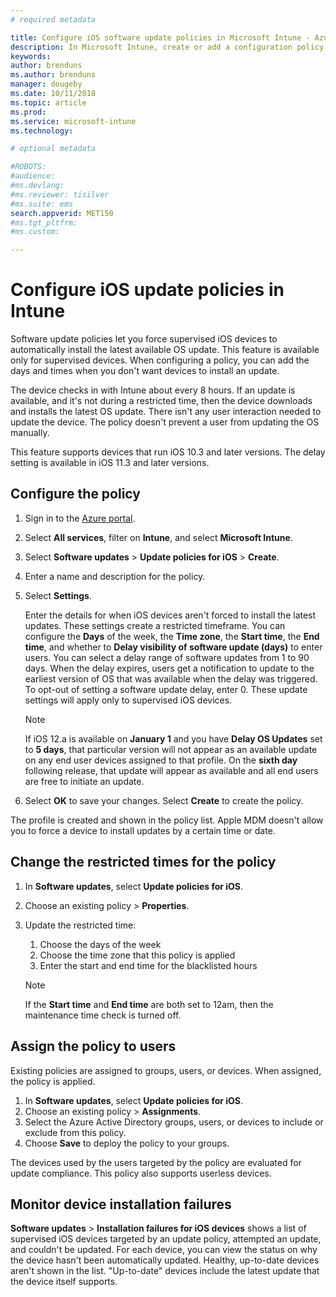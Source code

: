 ```yaml
---
# required metadata

title: Configure iOS software update policies in Microsoft Intune - Azure | Microsoft Docs
description: In Microsoft Intune, create or add a configuration policy to restrict when software updates are automatically installed on iOS devices managed or supervised by Intune. You can choose the date and time when updates aren't installed. You can also assign this policy to groups, users, or devices, and check for any installation failures. 
keywords:
author: brenduns 
ms.author: brenduns
manager: dougeby
ms.date: 10/11/2018
ms.topic: article
ms.prod:
ms.service: microsoft-intune
ms.technology:

# optional metadata

#ROBOTS:
#audience:
#ms.devlang:
#ms.reviewer: tisilver
#ms.suite: ems
search.appverid: MET150
#ms.tgt_pltfrm:
#ms.custom:

---
```


# Configure iOS update policies in Intune

Software update policies let you force supervised iOS devices to automatically install the latest available OS update. This feature is available only for supervised devices. When configuring a policy, you can add the days and times when you don't want devices to install an update. 

The device checks in with Intune about every 8 hours. If an update is available, and it's not during a restricted time, then the device downloads and installs the latest OS update. There isn't any user interaction needed to update the device. The policy doesn't prevent a user from updating the OS manually.

This feature supports devices that run iOS 10.3 and later versions. The delay setting is available in iOS 11.3 and later versions.

## Configure the policy
1. Sign in to the [Azure portal](https://portal.azure.com).
2. Select **All services**, filter on **Intune**, and select **Microsoft Intune**.
3. Select **Software updates** > **Update policies for iOS** > **Create**.
4. Enter a name and description for the policy.
5. Select **Settings**. 

    Enter the details for when iOS devices aren't forced to install the latest updates. These settings create a restricted timeframe. You can configure the **Days** of the week, the **Time zone**, the **Start time**, the **End time**, and whether to **Delay visibility of software update (days)** to enter users. You can select a delay range of software updates from 1 to 90 days. When the delay expires, users get a notification to update to the earliest version of OS that was available when the delay was triggered. To opt-out of setting a software update delay, enter 0. These update settings will apply only to supervised iOS devices.
    > [!NOTE]
    > If iOS 12.a is available on **January 1** and you have **Delay OS Updates** set to **5 days**, that particular
    > version will not appear as an available update on any end user devices assigned to that profile.
    > On the **sixth day** following release, that update will appear as available and all end users are free to initiate an update.


6. Select **OK** to save your changes. Select **Create** to create the policy.

The profile is created and shown in the policy list. Apple MDM doesn't allow you to force a device to install updates by a certain time or date. 

## Change the restricted times for the policy

1. In **Software updates**, select **Update policies for iOS**.
2. Choose an existing policy > **Properties**.
3. Update the restricted time:
    
    1. Choose the days of the week
    2. Choose the time zone that this policy is applied
    3. Enter the start and end time for the blacklisted hours

    > [!NOTE]
    > If the **Start time** and **End time** are both set to 12am, then the maintenance time check is turned off.

## Assign the policy to users

Existing policies are assigned to groups, users, or devices. When assigned, the policy is applied.

1. In **Software updates**, select **Update policies for iOS**.
2. Choose an existing policy > **Assignments**. 
3. Select the Azure Active Directory groups, users, or devices to include or exclude from this policy.
4. Choose **Save** to deploy the policy to your groups.

The devices used by the users targeted by the policy are evaluated for update compliance. This policy also supports userless devices.

## Monitor device installation failures
<!-- 1352223 -->
**Software updates** > **Installation failures for iOS devices** shows a list of supervised iOS devices targeted by an update policy, attempted an update, and couldn't be updated. For each device, you can view the status on why the device hasn't been automatically updated. Healthy, up-to-date devices aren't shown in the list. "Up-to-date" devices include the latest update that the device itself supports.

